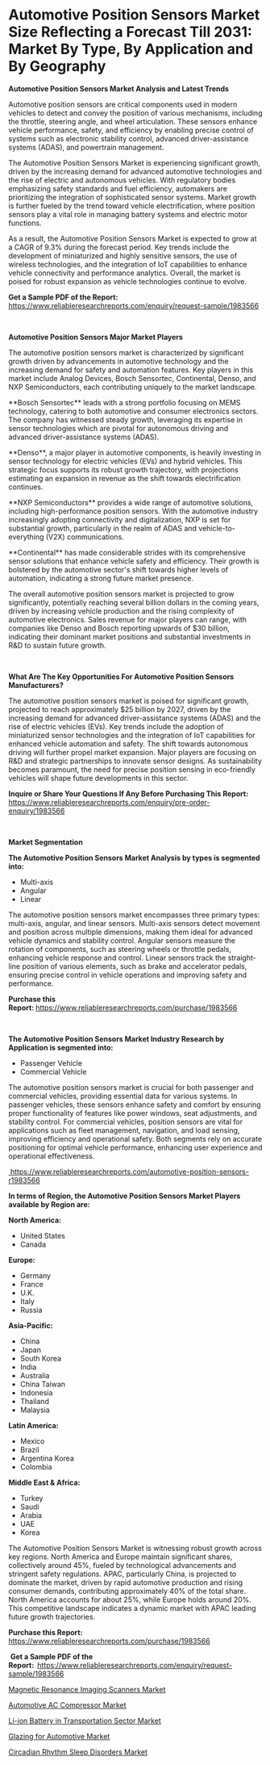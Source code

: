 <p><h1>Automotive Position Sensors Market Size Reflecting a Forecast Till 2031: Market By Type, By Application and By Geography</h1></p><p><strong>Automotive Position Sensors Market Analysis and Latest Trends</strong></p>
<p><p>Automotive position sensors are critical components used in modern vehicles to detect and convey the position of various mechanisms, including the throttle, steering angle, and wheel articulation. These sensors enhance vehicle performance, safety, and efficiency by enabling precise control of systems such as electronic stability control, advanced driver-assistance systems (ADAS), and powertrain management.</p><p>The Automotive Position Sensors Market is experiencing significant growth, driven by the increasing demand for advanced automotive technologies and the rise of electric and autonomous vehicles. With regulatory bodies emphasizing safety standards and fuel efficiency, automakers are prioritizing the integration of sophisticated sensor systems. Market growth is further fueled by the trend toward vehicle electrification, where position sensors play a vital role in managing battery systems and electric motor functions.</p><p>As a result, the Automotive Position Sensors Market is expected to grow at a CAGR of 9.3% during the forecast period. Key trends include the development of miniaturized and highly sensitive sensors, the use of wireless technologies, and the integration of IoT capabilities to enhance vehicle connectivity and performance analytics. Overall, the market is poised for robust expansion as vehicle technologies continue to evolve.</p></p>
<p><strong>Get a Sample PDF of the Report:&nbsp;</strong> <a href="https://www.reliableresearchreports.com/enquiry/request-sample/1983566?utm_campaign=115&utm_medium=2&utm_source=Github&utm_content=ia&utm_term=02112024&utm_id=automotive-position-sensors">https://www.reliableresearchreports.com/enquiry/request-sample/1983566</a></p>
<p>&nbsp;</p>
<p><strong>Automotive Position Sensors Major Market Players</strong></p>
<p><p>The automotive position sensors market is characterized by significant growth driven by advancements in automotive technology and the increasing demand for safety and automation features. Key players in this market include Analog Devices, Bosch Sensortec, Continental, Denso, and NXP Semiconductors, each contributing uniquely to the market landscape.</p><p>**Bosch Sensortec** leads with a strong portfolio focusing on MEMS technology, catering to both automotive and consumer electronics sectors. The company has witnessed steady growth, leveraging its expertise in sensor technologies which are pivotal for autonomous driving and advanced driver-assistance systems (ADAS).</p><p>**Denso**, a major player in automotive components, is heavily investing in sensor technology for electric vehicles (EVs) and hybrid vehicles. This strategic focus supports its robust growth trajectory, with projections estimating an expansion in revenue as the shift towards electrification continues.</p><p>**NXP Semiconductors** provides a wide range of automotive solutions, including high-performance position sensors. With the automotive industry increasingly adopting connectivity and digitalization, NXP is set for substantial growth, particularly in the realm of ADAS and vehicle-to-everything (V2X) communications.</p><p>**Continental** has made considerable strides with its comprehensive sensor solutions that enhance vehicle safety and efficiency. Their growth is bolstered by the automotive sector's shift towards higher levels of automation, indicating a strong future market presence.</p><p>The overall automotive position sensors market is projected to grow significantly, potentially reaching several billion dollars in the coming years, driven by increasing vehicle production and the rising complexity of automotive electronics. Sales revenue for major players can range, with companies like Denso and Bosch reporting upwards of $30 billion, indicating their dominant market positions and substantial investments in R&D to sustain future growth.</p></p>
<p>&nbsp;</p>
<p><strong>What Are The Key Opportunities For Automotive Position Sensors Manufacturers?</strong></p>
<p><p>The automotive position sensors market is poised for significant growth, projected to reach approximately $25 billion by 2027, driven by the increasing demand for advanced driver-assistance systems (ADAS) and the rise of electric vehicles (EVs). Key trends include the adoption of miniaturized sensor technologies and the integration of IoT capabilities for enhanced vehicle automation and safety. The shift towards autonomous driving will further propel market expansion. Major players are focusing on R&D and strategic partnerships to innovate sensor designs. As sustainability becomes paramount, the need for precise position sensing in eco-friendly vehicles will shape future developments in this sector.</p></p>
<p><strong>Inquire or Share Your Questions If Any Before Purchasing This Report:</strong> <a href="https://www.reliableresearchreports.com/enquiry/pre-order-enquiry/1983566?utm_campaign=115&utm_medium=2&utm_source=Github&utm_content=ia&utm_term=02112024&utm_id=automotive-position-sensors">https://www.reliableresearchreports.com/enquiry/pre-order-enquiry/1983566</a></p>
<p>&nbsp;</p>
<p><strong>Market Segmentation</strong></p>
<p><strong>The Automotive Position Sensors Market Analysis by types is segmented into:</strong></p>
<p><ul><li>Multi-axis</li><li>Angular</li><li>Linear</li></ul></p>
<p><p>The automotive position sensors market encompasses three primary types: multi-axis, angular, and linear sensors. Multi-axis sensors detect movement and position across multiple dimensions, making them ideal for advanced vehicle dynamics and stability control. Angular sensors measure the rotation of components, such as steering wheels or throttle pedals, enhancing vehicle response and control. Linear sensors track the straight-line position of various elements, such as brake and accelerator pedals, ensuring precise control in vehicle operations and improving safety and performance.</p></p>
<p><strong>Purchase this Report:&nbsp;</strong><a href="https://www.reliableresearchreports.com/purchase/1983566?utm_campaign=115&utm_medium=2&utm_source=Github&utm_content=ia&utm_term=02112024&utm_id=automotive-position-sensors">https://www.reliableresearchreports.com/purchase/1983566</a></p>
<p>&nbsp;</p>
<p><strong>The Automotive Position Sensors Market Industry Research by Application is segmented into:</strong></p>
<p><ul><li>Passenger Vehicle</li><li>Commercial Vehicle</li></ul></p>
<p><p>The automotive position sensors market is crucial for both passenger and commercial vehicles, providing essential data for various systems. In passenger vehicles, these sensors enhance safety and comfort by ensuring proper functionality of features like power windows, seat adjustments, and stability control. For commercial vehicles, position sensors are vital for applications such as fleet management, navigation, and load sensing, improving efficiency and operational safety. Both segments rely on accurate positioning for optimal vehicle performance, enhancing user experience and operational effectiveness.</p></p>
<p><a href="https://www.reliableresearchreports.com/automotive-position-sensors-r1983566?utm_campaign=115&utm_medium=2&utm_source=Github&utm_content=ia&utm_term=02112024&utm_id=automotive-position-sensors">&nbsp;https://www.reliableresearchreports.com/automotive-position-sensors-r1983566</a></p>
<p><strong>In terms of Region, the Automotive Position Sensors Market Players available by Region are:</strong></p>
<p>
    <p> <strong> North America: </strong>
        <ul>
            <li>United States</li>
            <li>Canada</li>
        </ul>
        </p> 
    <p> <strong> Europe: </strong>
        <ul>
            <li>Germany</li>
            <li>France</li>
            <li>U.K.</li>
            <li>Italy</li>
            <li>Russia</li>
        </ul>
        </p> 
    <p> <strong> Asia-Pacific: </strong>
        <ul>
            <li>China</li>
            <li>Japan</li>
            <li>South Korea</li>
            <li>India</li>
            <li>Australia</li>
            <li>China Taiwan</li>
            <li>Indonesia</li>
            <li>Thailand</li>
            <li>Malaysia</li>
        </ul>
        </p> 
    <p> <strong> Latin America: </strong>
        <ul>
            <li>Mexico</li>
            <li>Brazil</li>
            <li>Argentina Korea</li>
            <li>Colombia</li>
        </ul>
        </p> 
    <p> <strong> Middle East & Africa: </strong>
        <ul>
            <li>Turkey</li>
            <li>Saudi</li>
            <li>Arabia</li>
            <li>UAE</li>
            <li>Korea</li>
        </ul>
    </p>
    </p>
<p><p>The Automotive Position Sensors Market is witnessing robust growth across key regions. North America and Europe maintain significant shares, collectively around 45%, fueled by technological advancements and stringent safety regulations. APAC, particularly China, is projected to dominate the market, driven by rapid automotive production and rising consumer demands, contributing approximately 40% of the total share. North America accounts for about 25%, while Europe holds around 20%. This competitive landscape indicates a dynamic market with APAC leading future growth trajectories.</p></p>
<p><strong>Purchase this Report: </strong><a href="https://www.reliableresearchreports.com/purchase/1983566?utm_campaign=115&utm_medium=2&utm_source=Github&utm_content=ia&utm_term=02112024&utm_id=automotive-position-sensors">https://www.reliableresearchreports.com/purchase/1983566</a></p>
<p>&nbsp;<strong>Get a Sample PDF of the Report:&nbsp;&nbsp;</strong><a href="https://www.reliableresearchreports.com/enquiry/request-sample/1983566?utm_campaign=115&utm_medium=2&utm_source=Github&utm_content=ia&utm_term=02112024&utm_id=automotive-position-sensors">https://www.reliableresearchreports.com/enquiry/request-sample/1983566</a></p>
<p><strong></strong></p>
<p><p><a href="https://www.linkedin.com/pulse/future-innovation-global-magnetic-resonance-imaging-scanners-ylhae?utm_campaign=115&utm_medium=2&utm_source=Github&utm_content=ia&utm_term=02112024&utm_id=automotive-position-sensors">Magnetic Resonance Imaging Scanners Market</a></p><p><a href="https://github.com/JavierDDowns/Market-Research-Report-List-1/blob/main/automotive-ac-compressor-market.md?utm_campaign=115&utm_medium=2&utm_source=Github&utm_content=ia&utm_term=02112024&utm_id=automotive-position-sensors">Automotive AC Compressor Market</a></p><p><a href="https://www.linkedin.com/pulse/trends-global-li-ion-battery-transportation-sector-mkkge?utm_campaign=115&utm_medium=2&utm_source=Github&utm_content=ia&utm_term=02112024&utm_id=automotive-position-sensors">Li-ion Battery in Transportation Sector Market</a></p><p><a href="https://github.com/fendtankandh/Market-Research-Report-List-1/blob/main/glazing-for-automotive-market.md?utm_campaign=115&utm_medium=2&utm_source=Github&utm_content=ia&utm_term=02112024&utm_id=automotive-position-sensors">Glazing for Automotive Market</a></p><p><a href="https://issuu.com/reportprime-2/docs/circadian-rhythm-sleep-disorders-ma_d7101121d278a2?utm_campaign=115&utm_medium=2&utm_source=Github&utm_content=ia&utm_term=02112024&utm_id=automotive-position-sensors">Circadian Rhythm Sleep Disorders Market</a></p></p>